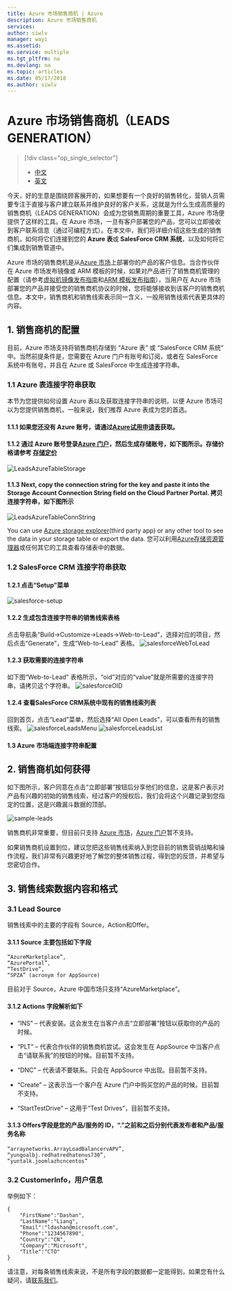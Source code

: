 ```yaml
---
title: Azure 市场销售商机 | Azure
description: Azure 市场销售商机
services: 
author: siwlv
manager: wayi
ms.assetid: 
ms.service: multiple
ms.tgt_pltfrm: na
ms.devlang: na
ms.topic: articles
ms.date: 05/17/2018
ms.author: siwlv
---
```



# Azure 市场销售商机（LEADS GENERATION）
> [!div class="op_single_selector"]
> * [中文](https://docs.azure.cn/zh-cn/articles/azure-marketplace/leadsguide)
> * [英文](https://docs.azure.cn/en-us/articles/azure-marketplace/leadsguide)

今天，好的生意是围绕顾客展开的，如果想要有一个良好的销售转化，营销人员需要专注于直接与客户建立联系并维护良好的客户关系，这就是为什么生成高质量的销售商机（LEADS GENERATION）会成为您销售周期的重要工具，Azure 市场便提供了这样的工具。在 Azure 市场，一旦有客户部署您的产品，您可以立即接收到客户联系信息（通过可编程方式）。在本文中，我们将详细介绍这些生成的销售商机，如何将它们连接到您的 **Azure 表**或 **SalesForce CRM 系统**，以及如何将它们集成到销售管道中。

Azure 市场的销售商机是从[Azure 市场](https://market.azure.cn)上部署你的产品的客户信息。当合作伙伴在 Azure 市场发布镜像或 ARM 模板的时候，如果对产品进行了销售商机管理的配置（请参考[虚拟机镜像发布指南](https://docs.azure.cn/articles/azure-marketplace/imagepublishguide)和[ARM 模板发布指南](https://docs.azure.cn/articles/azure-marketplace/armpublishguide)），当用户在 Azure 市场部署您的产品并接受您的销售商机协议的时候，您将能够接收到该客户的销售商机信息。本文中，销售商机和销售线索表示同一含义，一般用销售线索代表更具体的内容。

## 1. 销售商机的配置

目前，Azure 市场支持将销售商机存储到 “Azure 表” 或 “SalesForce CRM 系统” 中。当然前提条件是，您需要在 Azure 门户有账号和订阅，或者在 SalesForce 系统中有账号，并且在 Azure 或 SalesForce 中生成连接字符串。

### 1.1 Azure 表连接字符串获取

本节为您提供如何设置 Azure 表以及获取连接字符串的说明，以便 Azure 市场可以为您提供销售商机，一般来说，我们推荐 Azure 表成为您的首选。

#### 1.1.1 如果您还没有 Azure 账号，请通过[Azure试用申请表](https://www.azure.cn/pricing/1rmb-trial-full/?form-type=identityauth)获取。

#### 1.1.2 通过 Azure 账号登录[Azure 门户](https://portal.azure.cn)，然后生成存储账号，如下图所示。存储价格请参考 [存储定价](https://www.azure.cn/pricing/details/storage/)

![LeadsAzureTableStorage](https://i.imgur.com/LGl5vwV.png)

#### 1.1.3 Next, copy the connection string for the key and paste it into the Storage Account Connection String field on the Cloud Partner Portal. 拷贝连接字符串，如下图所示

![LeadsAzureTableConnString](https://i.imgur.com/g7O843V.png)

You can use [Azure storage explorer](https://archive.codeplex.com/?p=azurestorageexplorer)(third party app) or any other tool to see the data in your storage table or export the data. 您可以利用[Azure存储资源管理器](https://archive.codeplex.com/?p=azurestorageexplorer)或任何其它的工具查看存储表中的数据。



### 1.2 SalesForce CRM 连接字符串获取

#### 1.2.1 点击“Setup”菜单
![salesforce-setup](https://i.imgur.com/59bg2BI.png)
#### 1.2.2 生成包含连接字符串的销售线索表格
点击导航条“Build->Customize->Leads->Web-to-Lead”，选择对应的项目，然后点击“Generate”，生成“Web-to-Lead” 表格。
![salesforceWebToLead](https://i.imgur.com/KLgiCRH.png)
#### 1.2.3 获取需要的连接字符串
如下图“Web-to-Lead” 表格所示，“oid”对应的“value”就是所需要的连接字符串，请拷贝这个字符串。
![salesforceOID](https://i.imgur.com/wG307m7.png)
#### 1.2.4 查看SalesForce CRM系统中现有的销售线索列表
回到首页，点击“Lead”菜单，然后选择“All Open Leads”，可以查看所有的销售线索。
![salesforceLeadsMenu](https://i.imgur.com/4jmC6q9.png)
![salesforceLeadsList](https://i.imgur.com/n6c5SEQ.png)

#### 1.3 Azure 市场端连接字符串配置


## 2. 销售商机如何获得

如下图所示，客户同意在点击“立即部署”按钮后分享他们的信息，这是客户表示对产品有兴趣的初始的销售线索，经过客户的授权后，我们会将这个兴趣记录到您指定的位置，这是兴趣漏斗数据的顶部。

![sample-leads](https://i.imgur.com/MocUkHt.png)

销售商机非常重要，但目前只支持 [Azure 市场](https://market.azure.cn)，[Azure 门户](https://portal.azure.cn)暂不支持。

如果销售商机设置到位，建议您把这些销售线索纳入到您目前的销售营销战略和操作流程，我们非常有兴趣更好地了解您的整体销售过程，得到您的反馈，并希望与您密切合作。

## 3. 销售线索数据内容和格式

### 3.1 Lead Source

销售线索中的主要的字段有 Source，Action和Offer。

#### 3.1.1 Source 主要包括如下字段

	“AzureMarketplace”,
	“AzurePortal”,
	“TestDrive”, 
	“SPZA” (acronym for AppSource)

目前对于 Source，Azure 中国市场只支持“AzureMarketplace”。

#### 3.1.2 Actions 字段解析如下
	
 - “INS” – 代表安装。这会发生在当客户点击“立即部署”按钮以获取你的产品的时候。

 - “PLT” – 代表合作伙伴的销售商机尝试。这会发生在 AppSource 中当客户点击“请联系我”的按钮的时候。目前暂不支持。

 - “DNC” – 代表请不要联系。只会在 AppSource 中出现。目前暂不支持。

 - “Create” – 这表示当一个客户在 Azure 门户中购买您的产品的时候。目前暂不支持。

 - “StartTestDrive” – 这用于“Test Drives”，目前暂不支持。

#### 3.1.3 Offers字段是您的产品/服务的 ID，“.”之前和之后分别代表发布者和产品/服务名称

	“arraynetworks.ArrayLoadBalancervAPV”,
	“yungoalbj.redhatredhatenus730”,
	“yuntalk.joomlazhcncentos”

### 3.2 CustomerInfo，用户信息
举例如下：

	{
		"FirstName":"Dashan",
		"LastName":"Liang",
		"Email":"ldashan@microsoft.com",
		"Phone":"1234567890",
		"Country":"CN",
		"Company":"Microsoft",
		"Title":"CTO"
	}

请注意，对每条销售线索来说，不是所有字段的数据都一定能得到，如果您有什么疑问，请[联系我们](https://market-publish.azure.cn/contact/feedback)。
